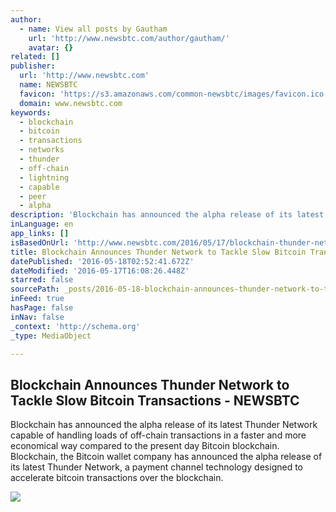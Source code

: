 ```yaml
---
author:
  - name: View all posts by Gautham
    url: 'http://www.newsbtc.com/author/gautham/'
    avatar: {}
related: []
publisher:
  url: 'http://www.newsbtc.com'
  name: NEWSBTC
  favicon: 'https://s3.amazonaws.com/common-newsbtc/images/favicon.ico'
  domain: www.newsbtc.com
keywords:
  - blockchain
  - bitcoin
  - transactions
  - networks
  - thunder
  - off-chain
  - lightning
  - capable
  - peer
  - alpha
description: 'Blockchain has announced the alpha release of its latest Thunder Network capable of handling loads of off-chain transactions in a faster and more economical way compared to the present day Bitcoin blockchain. Blockchain, the Bitcoin wallet company has announced the alpha release of its latest Thunder Network, a payment channel technology designed to accelerate bitcoin transactions over the blockchain.'
inLanguage: en
app_links: []
isBasedOnUrl: 'http://www.newsbtc.com/2016/05/17/blockchain-thunder-network-adaptation/'
title: Blockchain Announces Thunder Network to Tackle Slow Bitcoin Transactions - NEWSBTC
datePublished: '2016-05-18T02:52:41.672Z'
dateModified: '2016-05-17T16:08:26.448Z'
starred: false
sourcePath: _posts/2016-05-18-blockchain-announces-thunder-network-to-tackle-slow-bitcoin.md
inFeed: true
hasPage: false
inNav: false
_context: 'http://schema.org'
_type: MediaObject

---
```

<article style=""><h1>Blockchain Announces Thunder Network to Tackle Slow Bitcoin Transactions - NEWSBTC</h1><p>Blockchain has announced the alpha release of its latest Thunder Network capable of handling loads of off-chain transactions in a faster and more economical way compared to the present day Bitcoin blockchain. Blockchain, the Bitcoin wallet company has announced the alpha release of its latest Thunder Network, a payment channel technology designed to accelerate bitcoin transactions over the blockchain.</p><img src="http://s3.amazonaws.com/main-newsbtc-images/2016/05/17134711/Blockchain_Announces_Thunder_Network_to_Tackle_Slow_Bitcoin_Transactions.jpg" /></article>